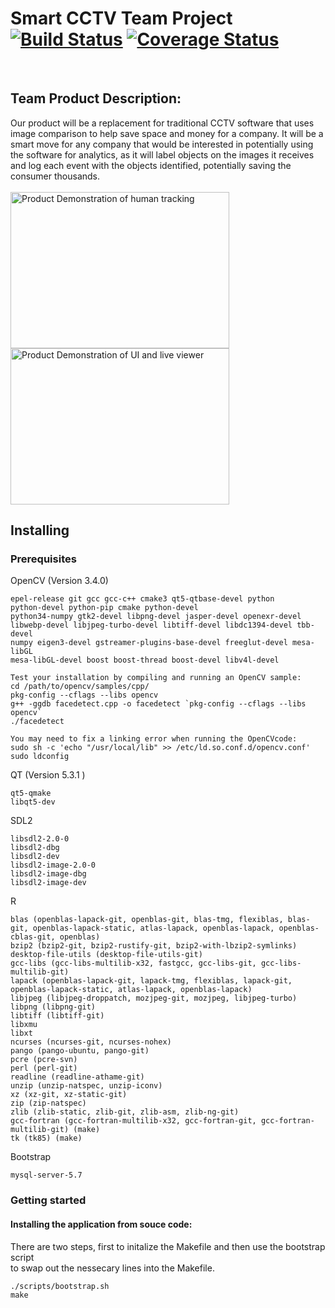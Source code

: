 
# Smart CCTV Team Project <br> [![Build Status](https://travis-ci.org/ChicoState/SmartCCTV.svg?branch=master)](https://travis-ci.org/ChicoState/SmartCCTV.svg?branch=master)  [![Coverage Status](https://coveralls.io/repos/github/ChicoState/SmartCCTV/badge.svg?branch=master)](https://coveralls.io/github/ChicoState/SmartCCTV?branch=master)
</br>

## Team Product Description: 
Our product will be a replacement for traditional CCTV software that uses image comparison to help save space and money for a company. It will be a smart move for any company that would be interested in potentially using the software for analytics, as it will label objects on the images it receives and log each event with the objects identified, potentially saving the consumer thousands.
<br><br>
<img src="https://i.imgur.com/YaPYtXW.png"
     alt="Product Demonstration of human tracking"
     width="350" height="250" /> <img src="https://i.imgur.com/E63OZOZ.png"
     alt="Product Demonstration of UI and live viewer"
     width="350" height="250" />

## Installing ##
### Prerequisites

OpenCV (Version 3.4.0)
```
epel-release git gcc gcc-c++ cmake3 qt5-qtbase-devel python 
python-devel python-pip cmake python-devel 
python34-numpy gtk2-devel libpng-devel jasper-devel openexr-devel 
libwebp-devel libjpeg-turbo-devel libtiff-devel libdc1394-devel tbb-devel 
numpy eigen3-devel gstreamer-plugins-base-devel freeglut-devel mesa-libGL 
mesa-libGL-devel boost boost-thread boost-devel libv4l-devel

Test your installation by compiling and running an OpenCV sample:
cd /path/to/opencv/samples/cpp/
pkg-config --cflags --libs opencv
g++ -ggdb facedetect.cpp -o facedetect `pkg-config --cflags --libs opencv`
./facedetect

You may need to fix a linking error when running the OpenCVcode:
sudo sh -c 'echo "/usr/local/lib" >> /etc/ld.so.conf.d/opencv.conf' 
sudo ldconfig
``` 

QT (Version 5.3.1 )
```
qt5-qmake
libqt5-dev
```

SDL2
```
libsdl2-2.0-0
libsdl2-dbg
libsdl2-dev
libsdl2-image-2.0-0
libsdl2-image-dbg
libsdl2-image-dev
```

R
```
blas (openblas-lapack-git, openblas-git, blas-tmg, flexiblas, blas-git, openblas-lapack-static, atlas-lapack, openblas-lapack, openblas-cblas-git, openblas)
bzip2 (bzip2-git, bzip2-rustify-git, bzip2-with-lbzip2-symlinks)
desktop-file-utils (desktop-file-utils-git)
gcc-libs (gcc-libs-multilib-x32, fastgcc, gcc-libs-git, gcc-libs-multilib-git)
lapack (openblas-lapack-git, lapack-tmg, flexiblas, lapack-git, openblas-lapack-static, atlas-lapack, openblas-lapack)
libjpeg (libjpeg-droppatch, mozjpeg-git, mozjpeg, libjpeg-turbo)
libpng (libpng-git)
libtiff (libtiff-git)
libxmu
libxt
ncurses (ncurses-git, ncurses-nohex)
pango (pango-ubuntu, pango-git)
pcre (pcre-svn)
perl (perl-git)
readline (readline-athame-git)
unzip (unzip-natspec, unzip-iconv)
xz (xz-git, xz-static-git)
zip (zip-natspec)
zlib (zlib-static, zlib-git, zlib-asm, zlib-ng-git)
gcc-fortran (gcc-fortran-multilib-x32, gcc-fortran-git, gcc-fortran-multilib-git) (make)
tk (tk85) (make)
```

Bootstrap
```
mysql-server-5.7
```

### Getting started

#### Installing the application from souce code:

There are two steps, first to initalize the Makefile and then use the bootstrap script</br>
to swap out the nessecary lines into the Makefile.

```
./scripts/bootstrap.sh
make
```

